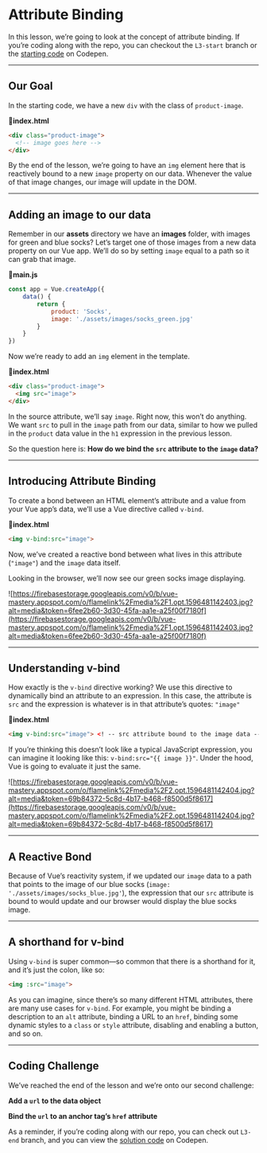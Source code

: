# Attribute Binding

In this lesson, we’re going to look at the concept of attribute binding. If you’re coding along with the repo, you can checkout the `L3-start` branch or the [starting code](https://codepen.io/VueMastery/project/editor/ZWEjLe) on Codepen.

---

## Our Goal

In the starting code, we have a new `div` with the class of `product-image`.

📄**index.html**

```html
<div class="product-image">
  <!-- image goes here -->
</div>

```

By the end of the lesson, we’re going to have an `img` element here that is reactively bound to a new `image` property on our data. Whenever the value of that image changes, our image will update in the DOM.

---

## Adding an image to our data

Remember in our **assets** directory we have an **images** folder, with images for green and blue socks? Let’s target one of those images from a new data property on our Vue app. We’ll do so by setting `image` equal to a path so it can grab that image.

📄**main.js**

```javascript
const app = Vue.createApp({
    data() {
        return {
            product: 'Socks',
            image: './assets/images/socks_green.jpg'
        }
    }
})

```

Now we’re ready to add an `img` element in the template.

📄**index.html**

```html
<div class="product-image">
  <img src="image">
</div>

```

In the source attribute, we’ll say `image`. Right now, this won’t do anything. We want `src` to pull in the `image` path from our data, similar to how we pulled in the `product` data value in the `h1` expression in the previous lesson.

So the question here is: **How do we bind the `src` attribute to the `image` data?**

---

## Introducing Attribute Binding

To create a bond between an HTML element’s attribute and a value from your Vue app’s data, we’ll use a Vue directive called `v-bind`.

📄**index.html**

```html
<img v-bind:src="image">

```

Now, we’ve created a reactive bond between what lives in this attribute (`"image"`) and the `image` data itself.

Looking in the browser, we’ll now see our green socks image displaying.

![https://firebasestorage.googleapis.com/v0/b/vue-mastery.appspot.com/o/flamelink%2Fmedia%2F1.opt.1596481142403.jpg?alt=media&token=6fee2b60-3d30-45fa-aa1e-a25f00f7180f](https://firebasestorage.googleapis.com/v0/b/vue-mastery.appspot.com/o/flamelink%2Fmedia%2F1.opt.1596481142403.jpg?alt=media&token=6fee2b60-3d30-45fa-aa1e-a25f00f7180f)

---

## Understanding v-bind

How exactly is the `v-bind` directive working? We use this directive to dynamically bind an attribute to an expression. In this case, the attribute is `src` and the expression is whatever is in that attribute’s quotes: `"image"`

📄**index.html**

```html
<img v-bind:src="image"> <! -- src attribute bound to the image data -->

```

If you’re thinking this doesn’t look like a typical JavaScript expression, you can imagine it looking like this: `v-bind:src="{{ image }}"`. Under the hood, Vue is going to evaluate it just the same.

![https://firebasestorage.googleapis.com/v0/b/vue-mastery.appspot.com/o/flamelink%2Fmedia%2F2.opt.1596481142404.jpg?alt=media&token=69b84372-5c8d-4b17-b468-f8500d5f8617](https://firebasestorage.googleapis.com/v0/b/vue-mastery.appspot.com/o/flamelink%2Fmedia%2F2.opt.1596481142404.jpg?alt=media&token=69b84372-5c8d-4b17-b468-f8500d5f8617)

---

## A Reactive Bond

Because of Vue’s reactivity system, if we updated our `image` data to a path that points to the image of our blue socks (`image: './assets/images/socks_blue.jpg'`), the expression that our `src` attribute is bound to would update and our browser would display the blue socks image.

---

## A shorthand for v-bind

Using `v-bind` is super common—so common that there is a shorthand for it, and it’s just the colon, like so:

```html
<img :src="image"> 

```

As you can imagine, since there’s so many different HTML attributes, there are many use cases for `v-bind`. For example, you might be binding a description to an `alt` attribute, binding a URL to an `href`, binding some dynamic styles to a `class` or `style` attribute, disabling and enabling a button, and so on.

---

## Coding Challenge

We’ve reached the end of the lesson and we’re onto our second challenge:

**Add a `url` to the data object**

**Bind the `url` to an anchor tag’s `href` attribute**

As a reminder, if you’re coding along with our repo, you can check out `L3-end` branch, and you can view the [solution code](https://codepen.io/VueMastery/project/editor/AqemLM) on Codepen.